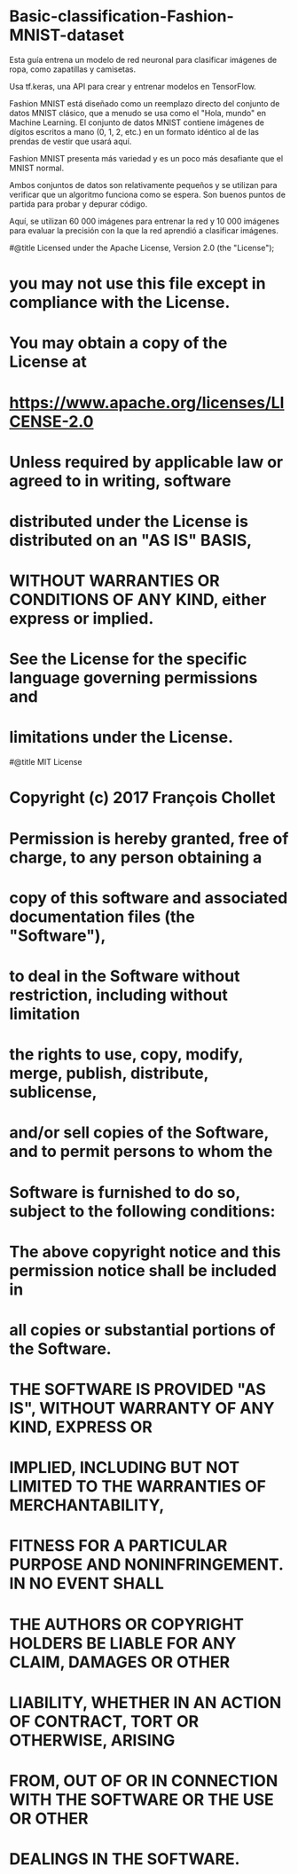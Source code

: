 # Basic-classification-Fashion-MNIST-dataset

Esta guía entrena un modelo de red neuronal para clasificar imágenes de ropa, como zapatillas y camisetas. 

Usa tf.keras, una API para crear y entrenar modelos en TensorFlow.

Fashion MNIST está diseñado como un reemplazo directo del conjunto de datos MNIST clásico, que a menudo se usa como el "Hola, mundo" en Machine Learning.
El conjunto de datos MNIST contiene imágenes de dígitos escritos a mano (0, 1, 2, etc.) en un formato idéntico al de las prendas de vestir que usará aquí.

Fashion MNIST presenta más variedad y es un poco más desafiante que el MNIST normal. 

Ambos conjuntos de datos son relativamente pequeños y se utilizan para verificar que un algoritmo funciona como se espera. 
Son buenos puntos de partida para probar y depurar código.

Aquí, se utilizan 60 000 imágenes para entrenar la red y 10 000 imágenes para evaluar la precisión con la que la red aprendió a clasificar imágenes. 

#@title Licensed under the Apache License, Version 2.0 (the "License");
# you may not use this file except in compliance with the License.
# You may obtain a copy of the License at
#
# https://www.apache.org/licenses/LICENSE-2.0
#
# Unless required by applicable law or agreed to in writing, software
# distributed under the License is distributed on an "AS IS" BASIS,
# WITHOUT WARRANTIES OR CONDITIONS OF ANY KIND, either express or implied.
# See the License for the specific language governing permissions and
# limitations under the License.

#@title MIT License
#
# Copyright (c) 2017 François Chollet
#
# Permission is hereby granted, free of charge, to any person obtaining a
# copy of this software and associated documentation files (the "Software"),
# to deal in the Software without restriction, including without limitation
# the rights to use, copy, modify, merge, publish, distribute, sublicense,
# and/or sell copies of the Software, and to permit persons to whom the
# Software is furnished to do so, subject to the following conditions:
#
# The above copyright notice and this permission notice shall be included in
# all copies or substantial portions of the Software.
#
# THE SOFTWARE IS PROVIDED "AS IS", WITHOUT WARRANTY OF ANY KIND, EXPRESS OR
# IMPLIED, INCLUDING BUT NOT LIMITED TO THE WARRANTIES OF MERCHANTABILITY,
# FITNESS FOR A PARTICULAR PURPOSE AND NONINFRINGEMENT. IN NO EVENT SHALL
# THE AUTHORS OR COPYRIGHT HOLDERS BE LIABLE FOR ANY CLAIM, DAMAGES OR OTHER
# LIABILITY, WHETHER IN AN ACTION OF CONTRACT, TORT OR OTHERWISE, ARISING
# FROM, OUT OF OR IN CONNECTION WITH THE SOFTWARE OR THE USE OR OTHER
# DEALINGS IN THE SOFTWARE.
